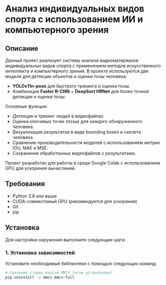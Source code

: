 # Анализ индивидуальных видов спорта с использованием ИИ и компьютерного зрения

## Описание

Данный проект реализует систему анализа видеоматериалов индивидуальных видов спорта с применением методов искусственного интеллекта и компьютерного зрения. В проекте используются две модели для детекции объектов и оценки позы человека:
- **YOLOv11n-pose** для быстрого трекинга и оценки позы.
- Комбинация **Faster R-CNN** + **DeepSort** **HRNet** для более точной детекции и оценки позы.

Основные функции:
- Детекция и трекинг людей в видеофайлах.
- Оценка ключевых точек (позы) для каждого обнаруженного человека.
- Визуализация результатов в виде bounding boxes и скелета человека.
- Сравнение производительности моделей с использованием метрик IOU, MAE и MSE.
- Сохранение обработанных видеофайлов с результатами.

Проект разработан для работы в среде Google Colab с использованием GPU для ускорения вычислений.

## Требования

- Python 3.8 или выше
- CUDA-совместимый GPU (рекомендуется для ускорения)
- Git
- pip

## Установка

Для настройки окружения выполните следующие шаги:

### 1. Установка зависимостей

Установите необходимые библиотеки с помощью следующих команд:

```bash
# Удаление старых версий MMCV (если установлены)
pip uninstall -y mmcv mmcv-full
